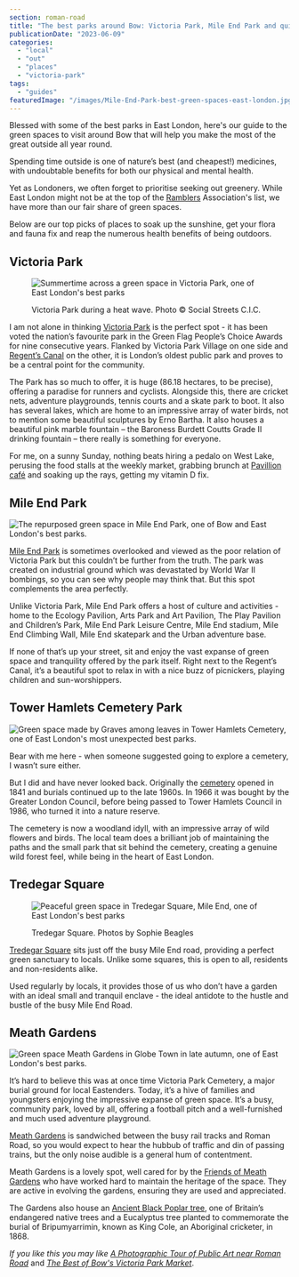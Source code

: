 ```yaml
---
section: roman-road
title: "The best parks around Bow: Victoria Park, Mile End Park and quieter green spaces too"
publicationDate: "2023-06-09"
categories: 
  - "local"
  - "out"
  - "places"
  - "victoria-park"
tags: 
  - "guides"
featuredImage: "/images/Mile-End-Park-best-green-spaces-east-london.jpg"
---
```


Blessed with some of the best parks in East London, here's our guide to the green spaces to visit around Bow that will help you make the most of the great outside all year round.

Spending time outside is one of nature’s best (and cheapest!) medicines, with undoubtable benefits for both our physical and mental health.

Yet as Londoners, we often forget to prioritise seeking out greenery. While East London might not be at the top of the [Ramblers](https://www.ramblers.org.uk/) Association's list, we have more than our fair share of green spaces.

Below are our top picks of places to soak up the sunshine, get your flora and fauna fix and reap the numerous health benefits of being outdoors.

## Victoria Park

<figure>

![Summertime across a green space in Victoria Park, one of East London's best parks ](/images/Victoria-Park-Bow-East-London-abandoned-bike-1024x683.jpg)

<figcaption>

Victoria Park during a heat wave. Photo © Social Streets C.I.C.

</figcaption>

</figure>

I am not alone in thinking [Victoria Park](https://romanroadlondon.com/victoria-park-east-london-bow/) is the perfect spot - it has been voted the nation’s favourite park in the Green Flag People’s Choice Awards for nine consecutive years. Flanked by Victoria Park Village on one side and [Regent’s Canal](https://romanroadlondon.com/regents-canal-what-to-see-do-guide/) on the other, it is London’s oldest public park and proves to be a central point for the community.

The Park has so much to offer, it is huge (86.18 hectares, to be precise), offering a paradise for runners and cyclists. Alongside this, there are cricket nets, adventure playgrounds, tennis courts and a skate park to boot. It also has several lakes, which are home to an impressive array of water birds, not to mention some beautiful sculptures by Erno Bartha. It also houses a beautiful pink marble fountain – the Baroness Burdett Coutts Grade II drinking fountain – there really is something for everyone.

For me, on a sunny Sunday, nothing beats hiring a pedalo on West Lake, perusing the food stalls at the weekly market, grabbing brunch at [Pavillion café](https://romanroadlondon.com/pavilion-victoria-park-cafe-a-sri-lankan-story/) and soaking up the rays, getting my vitamin D fix.

## Mile End Park

![The repurposed green space in Mile End Park, one of Bow and East London's best parks.](/images/Mile-End-Park-1-1024x683.jpg)

[Mile End Park](https://romanroadlondon.com/mile-end-park-history/) is sometimes overlooked and viewed as the poor relation of Victoria Park but this couldn’t be further from the truth. The park was created on industrial ground which was devastated by World War II bombings, so you can see why people may think that. But this spot complements the area perfectly.

Unlike Victoria Park, Mile End Park offers a host of culture and activities - home to the Ecology Pavilion, Arts Park and Art Pavilion, The Play Pavilion and Children’s Park, Mile End Park Leisure Centre, Mile End stadium, Mile End Climbing Wall, Mile End skatepark and the Urban adventure base.

If none of that’s up your street, sit and enjoy the vast expanse of green space and tranquility offered by the park itself. Right next to the Regent’s Canal, it’s a beautiful spot to relax in with a nice buzz of picnickers, playing children and sun-worshippers.

## Tower Hamlets Cemetery Park

![Green space made by Graves among leaves in Tower Hamlets Cemetery, one of East London's most unexpected best parks.](/images/Tower-Hamlets-Cemetery-east-london-best-parks-1024x683.jpg)

Bear with me here - when someone suggested going to explore a cemetery, I wasn’t sure either.

But I did and have never looked back. Originally the [cemetery](https://romanroadlondon.com/tower-hamlets-cemetery-park-mile-end/) opened in 1841 and burials continued up to the late 1960s. In 1966 it was bought by the Greater London Council, before being passed to Tower Hamlets Council in 1986, who turned it into a nature reserve.

The cemetery is now a woodland idyll, with an impressive array of wild flowers and birds. The local team does a brilliant job of maintaining the paths and the small park that sit behind the cemetery, creating a genuine wild forest feel, while being in the heart of East London.

## Tredegar Square

<figure>

![Peaceful green space in Tredegar Square, Mile End, one of East London's best parks](/images/Tredegar-Square-Mile-End-Terrace-1024x683.jpg)

<figcaption>

Tredegar Square. Photos by Sophie Beagles

</figcaption>

</figure>

[Tredegar Square](https://romanroadlondon.com/history-tredegar-square-mile-end/) sits just off the busy Mile End road, providing a perfect green sanctuary to locals. Unlike some squares, this is open to all, residents and non-residents alike.

Used regularly by locals, it provides those of us who don’t have a garden with an ideal small and tranquil enclave - the ideal antidote to the hustle and bustle of the busy Mile End Road.

## Meath Gardens

![Green space Meath Gardens in Globe Town in late autumn, one of East London's best parks.](/images/Meath-Gardens-Best-Parks-East-London-1024x683.jpg)

It’s hard to believe this was at once time Victoria Park Cemetery, a major burial ground for local Eastenders. Today, it’s a hive of families and youngsters enjoying the impressive expanse of green space. It’s a busy, community park, loved by all, offering a football pitch and a well-furnished and much used adventure playground.

[Meath Gardens](https://romanroadlondon.com/fanny-wilkinson-suffragette-landscape-gardener-meath-gardens/) is sandwiched between the busy rail tracks and Roman Road, so you would expect to hear the hubbub of traffic and din of passing trains, but the only noise audible is a general hum of contentment.

Meath Gardens is a lovely spot, well cared for by the [Friends of Meath Gardens](https://romanroadlondon.com/friends-meath-gardens-mile-end/) who have worked hard to maintain the heritage of the space. They are active in evolving the gardens, ensuring they are used and appreciated.

The Gardens also house an [Ancient Black Poplar tree](https://romanroadlondon.com/black-poplar-tree-meath-gardens/), one of Britain’s endangered native trees and a Eucalyptus tree planted to commemorate the burial of Bripumyarrimin, known as King Cole, an Aboriginal cricketer, in 1868.

_If you like this you may like [A Photographic Tour of Public Art near Roman Road](https://romanroadlondon.com/public-art-tour-bow-globe-town/)_ and _[The Best of Bow's Victoria Park Market](https://romanroadlondon.com/victoria-park-market/)_.

